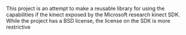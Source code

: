 This project is an attempt to make a reusable library for using the capabilities if the kinect exposed by the Microsoft research kinect SDK. While the project has a BSD license, the license on the  SDK is more restrictive